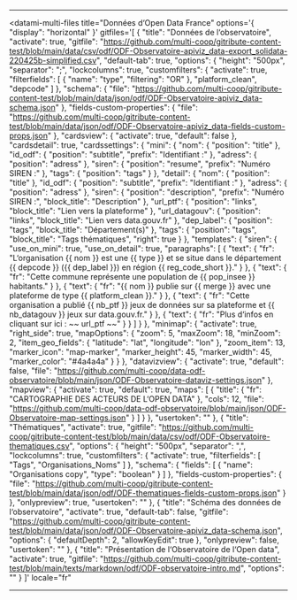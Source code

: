 <div>

  <hr>

  <!-- DATAMI - contribute with GIT ...but without minding it-->
  <!-- An open source widget coded with 🤍  by the tech cooperative multi : https://multi.coop -->

  <!-- DATAMI WIDGET'S HTML BLOCK-->
  <datami-multi-files
    title="Données d&lsquo;Open Data France"
    options='{
      "display": "horizontal"
    }'
    gitfiles='[
    {
      "title": "Données de l&lsquo;observatoire",
      "activate": true,
      "gitfile": "https://github.com/multi-coop/gitribute-content-test/blob/main/data/csv/odf/ODF-Observatoire-apiviz_data-export_solidata-220425b-simplified.csv",
      "default-tab": true,
      "options": {
        "height": "500px",
        "separator": ";",
        "lockcolumns": true,
        "customfilters": {
          "activate": true,
          "filterfields": [
            {
              "name": "type",
              "filtering": "OR"
            },
            "platform_clean",
            "depcode"
          ]
        },
        "schema": {
          "file": "https://github.com/multi-coop/gitribute-content-test/blob/main/data/json/odf/ODF-Observatoire-apiviz_data-schema.json"
        },
        "fields-custom-properties": {
          "file": "https://github.com/multi-coop/gitribute-content-test/blob/main/data/json/odf/ODF-Observatoire-apiviz_data-fields-custom-props.json"
        },
        "cardsview": {
          "activate": true,
          "default": false
        },
        "cardsdetail": true,
        "cardssettings": {
          "mini": {
            "nom": {
              "position": "title"
            },
            "id_odf": {
              "position": "subtitle",
              "prefix": "Identifiant :"
            },
            "adress": {
              "position": "adress"
            },
            "siren": {
              "position": "resume",
              "prefix": "Numéro SIREN :"
            },
            "tags": {
              "position": "tags"
            }
          },
          "detail": {
            "nom": {
              "position": "title"
            },
            "id_odf": {
              "position": "subtitle",
              "prefix": "Identifiant :"
            },
            "adress": {
              "position": "adress"
            },
            "siren": {
              "position": "description",
              "prefix": "Numéro SIREN :",
              "block_title": "Description"
            },
            "url_ptf": {
              "position": "links",
              "block_title": "Lien vers la plateforme"
            },
            "url_datagouv": {
              "position": "links",
              "block_title": "Lien vers data.gouv.fr"
            },
            "dep_label": {
              "position": "tags",
              "block_title": "Département(s)"
            },
            "tags": {
              "position": "tags",
              "block_title": "Tags thématiques",
              "right": true
            }
          },
          "templates": {
            "siren": {
              "use_on_mini": true,
              "use_on_detail": true,
              "paragraphs": [
                {
                  "text": {
                    "fr": "L‘organisation {{ nom }} est une {{ type }} et se situe dans le département {{ depcode }} ({{ dep_label }}) en région {{ reg_code_short }}."
                  }
                },
                {
                  "text": {
                    "fr": "Cette commune représente une population de {{ pop_insee }} habitants."
                  }
                },
                {
                  "text": {
                    "fr": "{{ nom }} publie sur {{ merge }} avec une plateforme de type {{ platform_clean }}."
                  }
                },
                {
                  "text": {
                    "fr": "Cette organisation a publié {{ nb_ptf }} jeux de données sur sa plateforme et {{ nb_datagouv }} jeux sur data.gouv.fr."
                  }
                },
                {
                  "text": {
                    "fr": "Plus d‘infos en cliquant sur ici : ~~ url_ptf ~~"
                  }
                }
              ]
            }
          },
          "minimap": {
            "activate": true,
            "right_side": true,
            "mapOptions": {
              "zoom": 5,
              "maxZoom": 18,
              "minZoom": 2,
              "item_geo_fields": {
                "latitude": "lat",
                "longitude": "lon"
              },
              "zoom_item": 13,
              "marker_icon": "map-marker",
              "marker_height": 45,
              "marker_width": 45,
              "marker_color": "#4a4a4a"
            }
          }
        },
        "datavizview": {
          "activate": true,
          "default": false,
          "file": "https://github.com/multi-coop/data-odf-observatoire/blob/main/json/ODF-Observatoire-dataviz-settings.json"
        },
        "mapview": {
          "activate": true,
          "default": true,
          "maps": [
            {
              "title": {
                "fr": "CARTOGRAPHIE DES ACTEURS DE L‘OPEN DATA"
              },
              "cols": 12,
              "file": "https://github.com/multi-coop/data-odf-observatoire/blob/main/json/ODF-Observatoire-map-settings.json"
            }
          ]
        }
      },
      "usertoken": ""
    },
    {
      "title": "Thématiques",
      "activate": true,
      "gitfile": "https://github.com/multi-coop/gitribute-content-test/blob/main/data/csv/odf/ODF-Observatoire-thematiques.csv",
      "options": {
        "height": "500px",
        "separator": ",",
        "lockcolumns": true,
        "customfilters": {
          "activate": true,
          "filterfields": [
            "Tags",
            "Organisations_Noms"
          ]
        },
        "schema": {
          "fields": [
            {
              "name": "Organisations copy",
              "type": "boolean"
            }
          ]
        },
        "fields-custom-properties": {
          "file": "https://github.com/multi-coop/gitribute-content-test/blob/main/data/json/odf/ODF-thematiques-fields-custom-props.json"
        }
      },
      "onlypreview": true,
      "usertoken": ""
    },
    {
      "title": "Schéma des données de l&lsquo;observatoire",
      "activate": true,
      "default-tab": false,
      "gitfile": "https://github.com/multi-coop/gitribute-content-test/blob/main/data/json/odf/ODF-Observatoire-apiviz_data-schema.json",
      "options": {
        "defaultDepth": 2,
        "allowKeyEdit": true
      },
      "onlypreview": false,
      "usertoken": ""
    },
    {
      "title": "Présentation de l&lsquo;Observatoire de l&lsquo;Open data",
      "activate": true,
      "gitfile": "https://github.com/multi-coop/gitribute-content-test/blob/main/texts/markdown/odf/ODF-observatoire-intro.md",
      "options": ""
    }
    ]'
    locale="fr"
  ></datami-multi-files>

  <!-- DATAMI WIDGET'S APP.JS SCRIPT -->
  <script src="https://datami-widget.multi.coop/js/app.js" type="text/javascript" defer></script>

  <hr>

</div>
